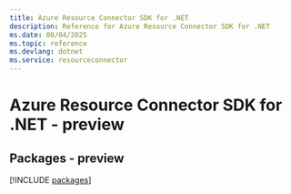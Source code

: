 ```yaml
---
title: Azure Resource Connector SDK for .NET
description: Reference for Azure Resource Connector SDK for .NET
ms.date: 08/04/2025
ms.topic: reference
ms.devlang: dotnet
ms.service: resourceconnector
---
```

# Azure Resource Connector SDK for .NET - preview
## Packages - preview
[!INCLUDE [packages](resource-connector-index.md)]